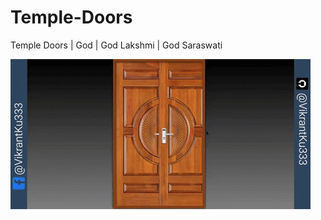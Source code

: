 # Temple-Doors
Temple Doors | God | God  Lakshmi | God  Saraswati

<img src="Image/Temple Doors.gif" alt="Temple Doors">
